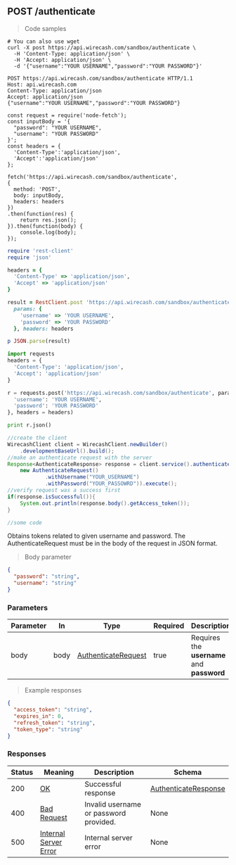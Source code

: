 ## POST /authenticate

> Code samples

```shell
# You can also use wget
curl -X post https://api.wirecash.com/sandbox/authenticate \
  -H 'Content-Type: application/json' \
  -H 'Accept: application/json' \
  -d '{"username":"YOUR USERNAME","password":"YOUR PASSWORD"}'
```

```http
POST https://api.wirecash.com/sandbox/authenticate HTTP/1.1
Host: api.wirecash.com
Content-Type: application/json
Accept: application/json
{"username":"YOUR USERNAME","password":"YOUR PASSWORD"}
```

```javascript--nodejs
const request = require('node-fetch');
const inputBody = '{
  "password": "YOUR USERNAME",
  "username": "YOUR PASSWORD"
}';
const headers = {
  'Content-Type':'application/json',
  'Accept':'application/json'
};

fetch('https://api.wirecash.com/sandbox/authenticate',
{
  method: 'POST',
  body: inputBody,
  headers: headers
})
.then(function(res) {
    return res.json();
}).then(function(body) {
    console.log(body);
});
```

```ruby
require 'rest-client'
require 'json'

headers = {
  'Content-Type' => 'application/json',
  'Accept' => 'application/json'
}

result = RestClient.post 'https://api.wirecash.com/sandbox/authenticate',
  params: {
    'username' => 'YOUR USERNAME',
    'password' => 'YOUR PASSWORD'
  }, headers: headers

p JSON.parse(result)
```

```python
import requests
headers = {
  'Content-Type': 'application/json',
  'Accept': 'application/json'
}

r = requests.post('https://api.wirecash.com/sandbox/authenticate', params={
  'username': 'YOUR USERNAME',
  'password': 'YOUR PASSWORD'
}, headers = headers)

print r.json()
```

```java
//create the client
WirecashClient client = WirecashClient.newBuilder()
    .developmentBaseUrl().build();
//make an authenticate request with the server
Response<AuthenticateResponse> response = client.service().authenticate(
    new AuthenticateRequest()
            .withUsername("YOUR_USERNAME")
            .withPassword("YOUR_PASSOWRD")).execute();
//verify request was a success first
if(response.isSuccessful()){
    System.out.println(response.body().getAccess_token());
}
```

```csharp
//some code

```

Obtains tokens related to given username and password. The AuthenticateRequest must be in the body of the request in JSON format.

> Body parameter

```json
{
  "password": "string",
  "username": "string"
}
```
### Parameters

Parameter|In|Type|Required|Description
---|---|---|---|---|
body|body|[AuthenticateRequest](#schemaauthenticaterequest)|true|Requires the **username** and **password**


> Example responses

```json
{
  "access_token": "string",
  "expires_in": 0,
  "refresh_token": "string",
  "token_type": "string"
}
```
### Responses

Status|Meaning|Description|Schema
---|---|---|---|
200|[OK](https://tools.ietf.org/html/rfc7231#section-6.3.1)|Successful response|[AuthenticateResponse](#schemaauthenticateresponse)
400|[Bad Request](https://tools.ietf.org/html/rfc7231#section-6.5.1)|Invalid username or password provided.|None
500|[Internal Server Error](https://tools.ietf.org/html/rfc7231#section-6.6.1)|Internal server error|None
